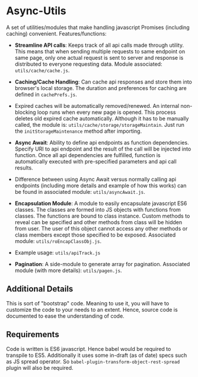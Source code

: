 Async-Utils
===========

A set of utilities/modules that make handling javascript Promises (including caching) convenient. Features/functions:

 * **Streamline API calls**: Keeps track of all api calls made through utility. This means that when sending multiple requests to same endpoint on same page, only one actual request is sent to server and response is distributed to everyone requesting data. Module associated: `utils/cache/cache.js`.

 * **Caching/Cache Handling**: Can cache api responses and store them into browser's local storage. The duration and preferences for caching are defined in `cachePrefs.js`.
* Expired caches will be automatically removed/renewed. An internal non-blocking loop runs when every new page is opened. This process deletes old expired cache automatically. Although it has to be manually called, the module is: `utils/cache/storage/storageMaintain`. Just run the `initStorageMaintenance` method after importing.

 * **Async Await**: Ability to define api endpoints as function dependencies. Specify URI to api endpoint and the result of the call will be injected into function. Once all api dependencies are fulfilled, function is automatically executed with pre-specified parameters and api call results.
* Difference between using Async Await versus normally calling api endpoints (including more details and example of how this works) can be found in associated module: `utils/asyncAwait.js`.

 * **Encapsulation Module**: A module to easily encapsulate javascript ES6 classes. The classes are formed into JS objects with functions from classes. The functions are bound to class instance. Custom methods to reveal can be specified and other methods from class will be hidden from user. The user of this object cannot access any other methods or class members except those specified to be exposed. Associated module: `utils/roEncapClassObj.js`.
* Example usage: `utils/apiTrack.js`

 * **Pagination**: A side-module to generate array for pagination. Associated module (with more details): `utils/pagen.js`.

Additional Details
------------------

This is sort of "bootstrap" code. Meaning to use it, you will have to customize the code to your needs to an extent. Hence, source code is documented to ease the understanding of code.

Requirements
------------

Code is written is ES6 javascript. Hence babel would be required to transpile to ES5. Additionally it uses some in-draft (as of date) specs such as JS spread operator. So `babel-plugin-transform-object-rest-spread` plugin will also be required.
